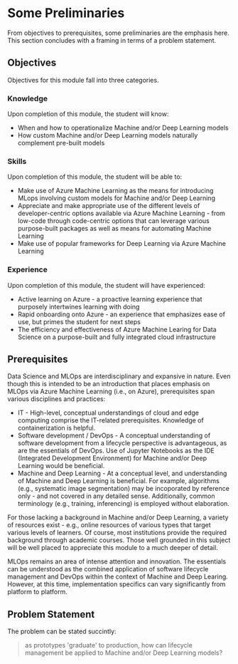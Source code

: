 # Some Preliminaries 

From objectives to prerequisites, some preliminaries are the emphasis here. This section concludes with a framing in terms of a problem statement. 

## Objectives 

Objectives for this module fall into three categories.

### Knowledge

Upon completion of this module, the student will know:

- When and how to operationalize Machine and/or Deep Learning models 
- How custom Machine and/or Deep Learning models naturally complement pre-built models 

### Skills

Upon completion of this module, the student will be able to:

- Make use of Azure Machine Learning as the means for introducing MLops involving custom models for Machine and/or Deep Learning  
- Appreciate and make appropriate use of the different levels of developer-centric options available via Azure Machine Learning - from low-code through code-centric options that can leverage various purpose-built packages as well as means for automating Machine Learning 
- Make use of popular frameworks for Deep Learning via Azure Machine Learning 

### Experience

Upon completion of this module, the student will have experienced:

- Active learning on Azure - a proactive learning experience that purposely intertwines learning with doing 
- Rapid onboarding onto Azure - an experience that emphasizes ease of use, but primes the student for next steps  
- The efficiency and effectiveness of Azure Machine Learing for Data Science on a purpose-built and fully integrated cloud infrastructure 

## Prerequisites 

Data Science and MLOps are interdisciplinary and expansive in nature. Even though this is intended to be an introduction that places emphasis on MLOps via Azure Machine Learning (i.e., on Azure), prerequisites span various disciplines and practices:

- IT - High-level, conceptual understandings of cloud and edge computing comprise the IT-related prerequisites. Knowledge of containerization is helpful. 
- Software development / DevOps - A conceptual understanding of software development from a lifecycle perspective is advantageous, as are the essentials of DevOps. Use of Jupyter Notebooks as the IDE (Integrated Development Environment) for Machine and/or Deep Learning would be beneficial. 
- Machine and Deep Learning - At a conceptual level, and understanding of Machine and Deep Learning is beneficial. For example, algorithms (e.g., systematic image segmentation) may be incoporated by reference only - and not covered in any detailed sense. Additionally, common terminology (e.g., training, inferencing) is employed without elaboration. 

For those lacking a background in Machine and/or Deep Learning, a variety of resources exist - e.g., online resources of various types that target various levels of learners. Of course, most institutions provide the required background through academic courses. Those well grounded in this subject will be well placed to appreciate this module to a much deeper of detail. 

MLOps remains an area of intense attention and innovation. The essentials can be understood as the combined application of software lifecycle management and DevOps within the context of Machine and Deep Learing. However, at this time, implementation specifics can vary significantly from platform to platform. 

## Problem Statement 

The problem can be stated succintly:

> as prototypes 'graduate' to production, how can lifecycle management be applied to Machine and/or Deep Learning models?